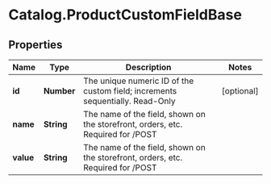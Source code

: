 # Catalog.ProductCustomFieldBase

## Properties
Name | Type | Description | Notes
------------ | ------------- | ------------- | -------------
**id** | **Number** | The unique numeric ID of the custom field; increments sequentially. Read-Only | [optional] 
**name** | **String** | The name of the field, shown on the storefront, orders, etc. Required for /POST  | 
**value** | **String** | The name of the field, shown on the storefront, orders, etc. Required for /POST  | 
